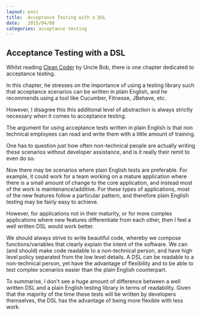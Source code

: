```yaml
---
layout: post
title:  Acceptance Testing with a DSL
date:   2015/04/08
categories: acceptance testing
---
```

Acceptance Testing with a DSL
----------

Whilst reading [Clean Coder](http://www.amazon.co.uk/The-Clean-Coder-Professional-Programmers/dp/0137081073) by Uncle Bob, there is one chapter dedicated to acceptance testing.

In this chapter, he stresses on the importance of using a testing library such that acceptance scenarios can be written in plain English, and he recommends using a tool like Cucumber, Fitnesse, JBehave, etc.

However, I disagree this this additional level of abstraction is always strictly necessary when it comes to acceptance testing.

The argument for using acceptance tests written in plain English is that non technical employees can read and write them with a little amount of training.

One has to question just how often non-technical people are actually writing these scenarios without developer assistance, and is it really their remit to even do so.

Now there may be scenarios where plain English tests are preferable. For example, it could work for a team working on a mature application where there is a small amount of change to the core application, and instead most of the work is maintenance/additive. For these types of applications, most of the new features follow a particular pattern, and therefore plain English testing may be fairly easy to achieve.

However, for applications not in their maturity, or for more complex applications where new features differentiate from each other, then I feel a well written DSL would work better. 

We should always strive to write beautiful code, whereby we compose functions/variables that clearly explain the intent of the software. We can (and should) make code readable to a non-technical person, and have high level policy separated from the low level details. A DSL can be readable to a non-technical person, yet have the advantage of flexibility and to be able to test complex scenarios easier than the plain English counterpart.

To summarise, I don't see a huge amount of difference between a well written DSL and a plain English testing library in terms of readability. Given that the majority of the time these tests will be written by developers themselves, the DSL has the advantage of being more flexible with less work.
